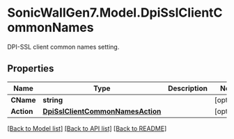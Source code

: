 # SonicWallGen7.Model.DpiSslClientCommonNames
DPI-SSL client common names setting.

## Properties

Name | Type | Description | Notes
------------ | ------------- | ------------- | -------------
**CName** | **string** |  | [optional] 
**Action** | [**DpiSslClientCommonNamesAction**](DpiSslClientCommonNamesAction.md) |  | [optional] 

[[Back to Model list]](../README.md#documentation-for-models) [[Back to API list]](../README.md#documentation-for-api-endpoints) [[Back to README]](../README.md)

